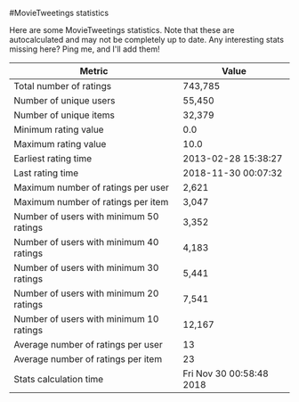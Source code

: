 #MovieTweetings statistics

Here are some MovieTweetings statistics. Note that these are autocalculated and may not be completely up to date. Any interesting stats missing here? Ping me, and I'll add them!

Metric | Value
--- | ---
Total number of ratings                 | 743,785
Number of unique users                  | 55,450
Number of unique items                  | 32,379
Minimum rating value                    | 0.0
Maximum rating value                    | 10.0
Earliest rating time                    | 2013-02-28 15:38:27
Last rating time                        | 2018-11-30 00:07:32
Maximum number of ratings per user      | 2,621
Maximum number of ratings per item      | 3,047
Number of users with minimum 50 ratings | 3,352
Number of users with minimum 40 ratings | 4,183
Number of users with minimum 30 ratings | 5,441
Number of users with minimum 20 ratings | 7,541
Number of users with minimum 10 ratings | 12,167
Average number of ratings per user      | 13
Average number of ratings per item      | 23
Stats calculation time                  | Fri Nov 30 00:58:48 2018

